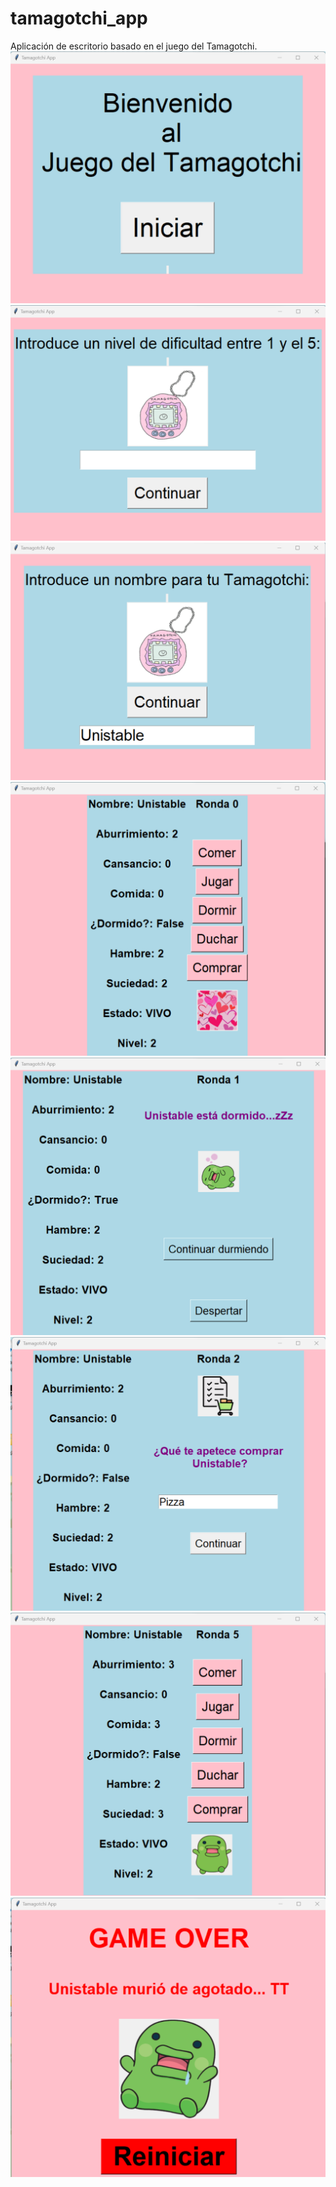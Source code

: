 # tamagotchi_app
Aplicación de escritorio basado en el juego del Tamagotchi.
![](./imagenes_readme/01.png)
![](./imagenes_readme/02.png)
![](./imagenes_readme/03.png)
![](./imagenes_readme/04.png)
![](./imagenes_readme/05.png)
![](./imagenes_readme/06.png)
![](./imagenes_readme/07.png)
![](./imagenes_readme/08.png)

